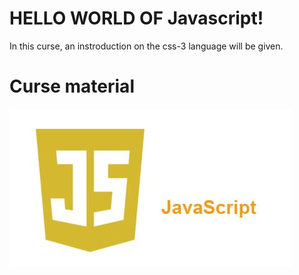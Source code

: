 #                   HELLO WORLD OF Javascript!

In this curse, an instroduction on the css-3 language will be given.

# Curse material

![Getting Started](../img/javascript-logo.jpg)